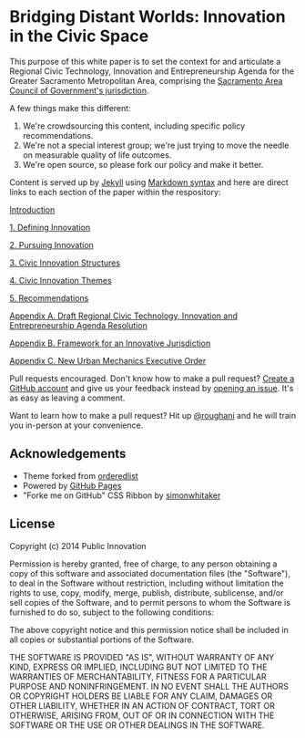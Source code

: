 Bridging Distant Worlds: Innovation in the Civic Space
==========

This purpose of this white paper is to set the context for and articulate a Regional Civic Technology, Innovation and Entrepreneurship Agenda for the Greater Sacramento Metropolitan Area, comprising the [Sacramento Area Council of Government's jurisdiction](http://www.sacog.org/about/). 

A few things make this different:

1. We're crowdsourcing this content, including specific policy recommendations.
2. We're not a special interest group; we're just trying to move the needle on measurable quality of life outcomes.
3. We're open source, so please fork our policy and make it better.

Content is served up by [Jekyll](http://jekyllrb.com/) using [Markdown syntax](https://github.com/adam-p/markdown-here/wiki/Markdown-Cheatsheet) and here are direct links to each section of the paper within the respository:

[Introduction](https://github.com/publicinnovation/whitepaper/blob/gh-pages/introduction.md)

[1. Defining Innovation](https://github.com/publicinnovation/whitepaper/blob/gh-pages/defining-innovation.md)

[2. Pursuing Innovation](https://github.com/publicinnovation/whitepaper/blob/gh-pages/pursuing-innovation.md)

[3. Civic Innovation Structures](https://github.com/publicinnovation/whitepaper/blob/gh-pages/civic-innovation-structures.md)

[4. Civic Innovation Themes](https://github.com/publicinnovation/whitepaper/blob/gh-pages/civic-innovation-themes.md)

[5. Recommendations](https://github.com/publicinnovation/whitepaper/blob/gh-pages/recommendations.md)

[Appendix A. Draft Regional Civic Technology, Innovation and Entrepreneurship Agenda Resolution](https://github.com/publicinnovation/whitepaper/blob/gh-pages/agenda-resolution.md)

[Appendix B. Framework for an Innovative Jurisdiction](https://github.com/publicinnovation/whitepaper/blob/gh-pages/innovative-jurisdiction.md)

[Appendix C. New Urban Mechanics Executive Order](https://github.com/publicinnovation/whitepaper/blob/gh-pages/new-urban-mechanics.md)

Pull requests encouraged. Don't know how to make a pull request? [Create a GitHub account](https://github.com/join) and give us your feedback instead by [opening an issue](https://github.com/publicinnovation/whitepaper/issues). It's as easy as leaving a comment.

Want to learn how to make a pull request? Hit up [@roughani](https://github.com/roughani) and he will train you in-person at your convenience. 

## Acknowledgements
* Theme forked from [orderedlist](https://github.com/orderedlist/minimal)
* Powered by [GitHub Pages](https://pages.github.com/)
* "Forke me on GitHub" CSS Ribbon by [simonwhitaker](https://github.com/simonwhitaker/github-fork-ribbon-css)

## License
Copyright (c) 2014 Public Innovation

Permission is hereby granted, free of charge, to any person obtaining a copy
of this software and associated documentation files (the "Software"), to deal
in the Software without restriction, including without limitation the rights
to use, copy, modify, merge, publish, distribute, sublicense, and/or sell
copies of the Software, and to permit persons to whom the Software is
furnished to do so, subject to the following conditions:

The above copyright notice and this permission notice shall be included in all
copies or substantial portions of the Software.

THE SOFTWARE IS PROVIDED "AS IS", WITHOUT WARRANTY OF ANY KIND, EXPRESS OR
IMPLIED, INCLUDING BUT NOT LIMITED TO THE WARRANTIES OF MERCHANTABILITY,
FITNESS FOR A PARTICULAR PURPOSE AND NONINFRINGEMENT. IN NO EVENT SHALL THE
AUTHORS OR COPYRIGHT HOLDERS BE LIABLE FOR ANY CLAIM, DAMAGES OR OTHER
LIABILITY, WHETHER IN AN ACTION OF CONTRACT, TORT OR OTHERWISE, ARISING FROM,
OUT OF OR IN CONNECTION WITH THE SOFTWARE OR THE USE OR OTHER DEALINGS IN THE
SOFTWARE.
